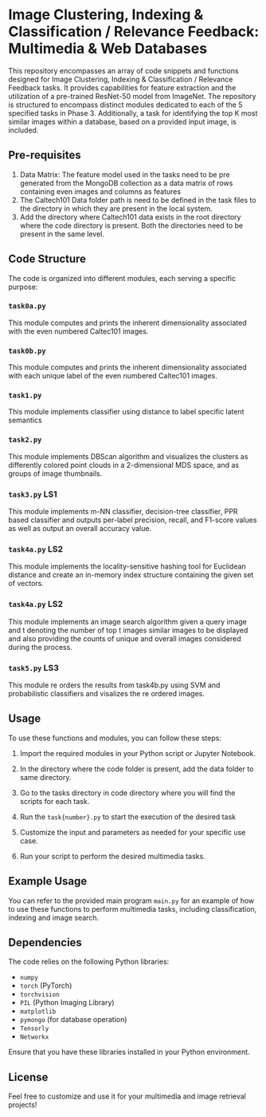 # Image Clustering, Indexing & Classification / Relevance Feedback: Multimedia & Web Databases

This repository encompasses an array of code snippets and functions designed for Image Clustering, Indexing & Classification / Relevance Feedback tasks. It provides capabilities for feature extraction and the utilization of a pre-trained ResNet-50 model from ImageNet. The repository is structured to encompass distinct modules dedicated to each of the 5 specified tasks in Phase 3. Additionally, a task for identifying the top K most similar images within a database, based on a provided input image, is included.

## Pre-requisites 
1. Data Matrix: The feature model used in the tasks need to be pre generated from the MongoDB collection as a data matrix of rows containing even images and columns as features
2. The Caltech101 Data folder path is need to be defined in the task files to the directory in which they are present in the local system.
3. Add the directory where Caltech101 data exists in the root directory where the code directory is present. Both the directories need to be present in the same level.

## Code Structure

The code is organized into different modules, each serving a specific purpose:

### `task0a.py`

This module computes and prints the inherent dimensionality associated with the even numbered Caltec101 images.

### `task0b.py`

This module computes and prints the inherent dimensionality associated with each unique label of the even numbered Caltec101 images.

### `task1.py`

This module implements classifier using distance to label specific latent semantics

### `task2.py`

This module implements DBScan algorithm and visualizes the clusters as differently colored point clouds in a 2-dimensional MDS space, and as groups of image thumbnails.

### `task3.py` LS1

This module implements m-NN classifier, decision-tree classifier, PPR based classifier and outputs per-label precision, recall, and F1-score values as well as output an overall accuracy value.

### `task4a.py` LS2

This module implements the locality-sensitive hashing tool for Euclidean distance and create an in-memory index structure containing the given set of vectors.

### `task4a.py` LS2

This module implements an image search algorithm given a query image and t denoting the number of top t images similar images to be displayed and also providing the counts of unique and overall images considered during the process.

### `task5.py` LS3

This module re orders the results from task4b.py using SVM and probabilistic classifiers and visalizes the re ordered images.


## Usage

To use these functions and modules, you can follow these steps:

1. Import the required modules in your Python script or Jupyter Notebook.

2. In the directory where the code folder is present, add the data folder to same directory.

3. Go to the tasks directory in code directory where you will find the scripts for each task. 

4. Run the `task{number}.py` to start the execution of the desired task

3. Customize the input and parameters as needed for your specific use case.

4. Run your script to perform the desired multimedia tasks.

## Example Usage

You can refer to the provided main program `main.py` for an example of how to use these functions to perform multimedia tasks, including classification, indexing and image search.

## Dependencies

The code relies on the following Python libraries:
- `numpy`
- `torch` (PyTorch)
- `torchvision`
- `PIL` (Python Imaging Library)
- `matplotlib`
- `pymongo` (for database operation)
- `Tensorly`
- `Networkx`

Ensure that you have these libraries installed in your Python environment.

## License

Feel free to customize and use it for your multimedia and image retrieval projects!
